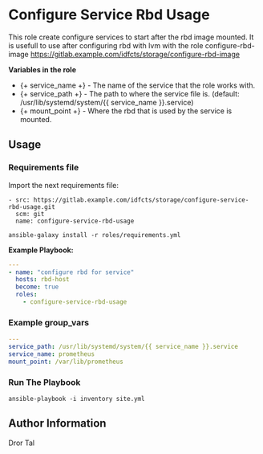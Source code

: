 # Configure Service Rbd Usage

This role create configure services to start after the rbd image mounted.
It is usefull to use after configuring rbd with lvm with the role configure-rbd-image https://gitlab.example.com/idfcts/storage/configure-rbd-image

**Variables in the role**  
- {+ service_name +} - The name of the service that the role works with.
- {+ service_path +} - The path to where the service file is. (default: /usr/lib/systemd/system/{{ service_name }}.service)
- {+ mount_point +} - Where the rbd that is used by the service is mounted.

Usage
----------------
### Requirements file
Import the next requirements file:
```
- src: https://gitlab.example.com/idfcts/storage/configure-service-rbd-usage.git
  scm: git
  name: configure-service-rbd-usage
```

```
ansible-galaxy install -r roles/requirements.yml
```

**Example Playbook:**
```yaml
---
- name: "configure rbd for service"
  hosts: rbd-host
  become: true
  roles:
    - configure-service-rbd-usage
```

### Example group_vars
```yaml
---
service_path: /usr/lib/systemd/system/{{ service_name }}.service
service_name: prometheus
mount_point: /var/lib/prometheus
```

### Run The Playbook
```
ansible-playbook -i inventory site.yml
```

Author Information
----------------
Dror Tal